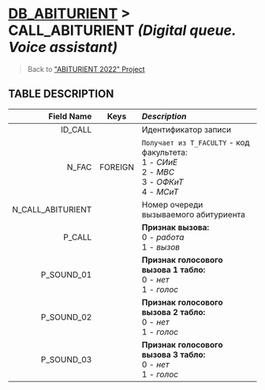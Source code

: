 # [DB_ABITURIENT](../db_abiturient_2022.md) > CALL_ABITURIENT *(Digital queue. Voice assistant)*

> Back to ["ABITURIENT 2022" Project](../../../../README.md)

## **TABLE DESCRIPTION**

|    **Field Name** |  Keys   | *Description*                                                                                       |
|------------------:|:-------:|:----------------------------------------------------------------------------------------------------|
|           ID_CALL |         | Идентификатор записи                                                                                |
|             N_FAC | FOREIGN | `Получает из T_FACULTY` - код факультета:</br>1 - *СИиЕ*</br>2 - *МВС*</br>3 - *ОФКиТ*</br>4 - *МСиТ* |
| N_CALL_ABITURIENT |         | Номер очереди вызываемого абитуриента                                                               |
|            P_CALL |         | **Признак вызова:**</br>0 - *работа*</br>1 - *вызов*                                                |
|        P_SOUND_01 |         | **Признак голосового вызова 1 табло:**</br>0 - *нет*</br>1 - *голос*                                |
|        P_SOUND_02 |         | **Признак голосового вызова 2 табло:**</br>0 - *нет*</br>1 - *голос*                                |
|        P_SOUND_03 |         | **Признак голосового вызова 3 табло:**</br>0 - *нет*</br>1 - *голос*                                |